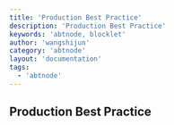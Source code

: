 ```yaml
---
title: 'Production Best Practice'
description: 'Production Best Practice'
keywords: 'abtnode, blocklet'
author: 'wangshijun'
category: 'abtnode'
layout: 'documentation'
tags:
  - 'abtnode'
---
```


## Production Best Practice

[//]: # (TODO: Finish Document)
